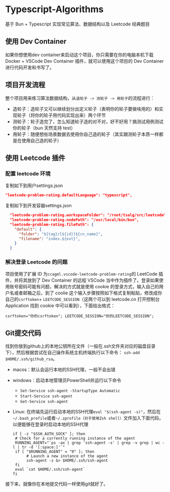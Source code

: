 # Typescript-Algorithms

基于 Bun + Typescript 实现常见算法、数据结构以及 Leetcode 经典题目

## 使用 Dev Container

如果你想使用dev container来启动这个项目，你只需要在你的电脑本机下载 Docker + VSCode Dev Container 插件，就可以使用这个项目的 Dev Container 进行代码开发和书写了。

## 项目开发流程

整个项目用来练习算法数据结构，从`造轮子 -> 测轮子 -> 用轮子`的流程进行：

- 造轮子：造轮子又可以继续划分出定义轮子（表明你的轮子要做啥用的）和实现轮子（将你的轮子用代码实现出来）两个环节
- 测轮子：轮子造完了，怎么知道轮子造的对不对，好不好用？搞测试用例测试你的轮子（bun 天然支持 test）
- 用轮子：随便想些场景数据去使用你自己造的轮子（其实跟测轮子本质一样都是在使用自己造的轮子）

## 使用 Leetcode 插件

### 配置 leetcode 环境

复制如下到用户settings.json

```json
"leetcode-problem-rating.defaultLanguage": "typescript",
```

复制如下到开发容器settings.json

```json
  "leetcode-problem-rating.workspaceFolder": "/root/tsalg/src/leetcode",
  "leetcode-problem-rating.nodePath": "/usr/local/bin/bun",
  "leetcode-problem-rating.filePath": {
    "default": {
      "folder": "${tag}/[${id}]${cn_name}",
      "filename": "index.${ext}",
    }
  }
```

### 解决登录 Leetcode 的问题

项目使用了扩展 ID 为`ccagml.vscode-leetcode-problem-rating`的 LeetCode 插件，并将其放到了 Dev Container 的远程 VSCode 当中作为插件了。登录如果使用账号密码可能有问题，解决的方式就是使用 cookie 的登录方式，输入自己的用户名或者邮箱之后，到了 coolie 这个输入步骤按照如下格式复制粘贴，修改成你自己的`csrftoken`+ `LEETCODE_SESSION`（这两个可以到 leetcode.cn 打开控制台 Application 找到 cookie 中可以看到），下面给出格式：

```shell
csrftoken="你的csrftoken"; LEETCODE_SESSION="你的LEETCODE_SESSION";
```

## Git提交代码

找到你放到github上的本地公钥所在文件（一般在.ssh文件夹对应的磁盘目录下），然后根据尝试在自己操作系统主机终端执行以下命令：
`ssh-add $HOME/.ssh/github_rsa`。

- macos：默认会运行本地的SSH代理，一般不会出错
- windows：启动本地管理员PowerShell并运行以下命令
  - `Set-Service ssh-agent -StartupType Automatic`
  - `Start-Service ssh-agent`
  - `Get-Service ssh-agent`
- Linux: 在终端先运行启动本地的SSH代理`eval "$(ssh-agent -s)"`，然后在`~/.bash_profile`或者`~/.zprofile（对于使用Zsh shell）`文件加入下面代码，以便能够在登录时启动本地的SSH代理

  ```shell
  if [ -z "$SSH_AUTH_SOCK" ]; then
   # Check for a currently running instance of the agent
   RUNNING_AGENT="`ps -ax | grep 'ssh-agent -s' | grep -v grep | wc -l | tr -d '[:space:]'`"
   if [ "$RUNNING_AGENT" = "0" ]; then
        # Launch a new instance of the agent
        ssh-agent -s &> $HOME/.ssh/ssh-agent
   fi
   eval `cat $HOME/.ssh/ssh-agent`
  fi
  ```

接下来，就像你在本地提交代码一样使用git就好了。

